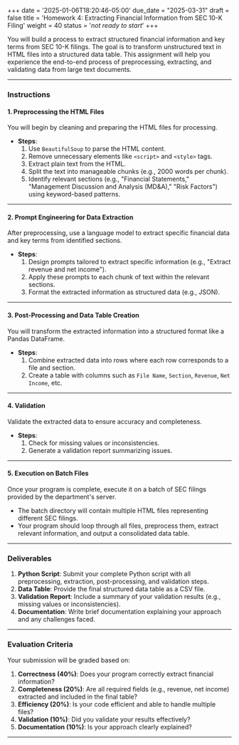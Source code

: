 +++
date = '2025-01-06T18:20:46-05:00'
due_date = "2025-03-31"
draft = false
title = 'Homework 4: Extracting Financial Information from SEC 10-K Filing'
weight = 40
status = '*not ready to start*'
+++

You will build a process to extract structured financial information and key terms from SEC 10-K filings. The goal is to transform unstructured text in HTML files into a structured data table. This assignment will help you experience the end-to-end process of preprocessing, extracting, and validating data from large text documents.
<!-- mode -->
---

### Instructions

#### 1. Preprocessing the HTML Files
You will begin by cleaning and preparing the HTML files for processing.

- **Steps**:
  1. Use `BeautifulSoup` to parse the HTML content.
  2. Remove unnecessary elements like `<script>` and `<style>` tags.
  3. Extract plain text from the HTML.
  4. Split the text into manageable chunks (e.g., 2000 words per chunk).
  5. Identify relevant sections (e.g., "Financial Statements," "Management Discussion and Analysis (MD&A)," "Risk Factors") using keyword-based patterns.

<!-- - **Code Example**:
   ```python
   from bs4 import BeautifulSoup
   import re

   def preprocess_html(content):
       soup = BeautifulSoup(content, 'html.parser')
       for script_or_style in soup(['script', 'style']):
           script_or_style.decompose()
       text = soup.get_text(separator=' ')
       text = re.sub(r'\s+', ' ', text).strip()
       return text

   def chunk_text(text, max_length=2000):
       words = text.split()
       return [' '.join(words[i:i + max_length]) for i in range(0, len(words), max_length)]

   def identify_relevant_sections(text):
       patterns = {
           'financial_statements': r'(?i)(financial statements|consolidated balance sheets|income statement)',
           'md&a': r'(?i)(management discussion and analysis|MD&A)',
           'risk_factors': r'(?i)(risk factors)'
       }
       sections = {section: re.search(pattern, text) for section, pattern in patterns.items()}
       return {k: v.group() if v else None for k, v in sections.items()}
   ``` -->

---

#### 2. Prompt Engineering for Data Extraction
After preprocessing, use a language model to extract specific financial data and key terms from identified sections.

- **Steps**:
  1. Design prompts tailored to extract specific information (e.g., "Extract revenue and net income").
  2. Apply these prompts to each chunk of text within the relevant sections.
  3. Format the extracted information as structured data (e.g., JSON).

<!-- - **Code Example**:
   ```python
   def extract_financial_data(chunk, section):
       # Simulated prompt engineering
       if section == 'financial_statements':
           if 'Revenue' in chunk:
               return {"Revenue": "$1,000,000"}
           elif 'Net Income' in chunk:
               return {"Net Income": "$500,000"}
       elif section == 'md&a':
           if 'performance' in chunk:
               return {"Performance": "Company performance improved."}
       elif section == 'risk_factors':
           if 'risks' in chunk:
               return {"Risks": "Market risks include..."}
       return {}
   ``` -->

---

#### 3. Post-Processing and Data Table Creation
You will transform the extracted information into a structured format like a Pandas DataFrame.

- **Steps**:
  1. Combine extracted data into rows where each row corresponds to a file and section.
  2. Create a table with columns such as `File Name`, `Section`, `Revenue`, `Net Income`, etc.

<!-- - **Code Example**:
   ```python
   import pandas as pd

   def create_data_table(extracted_data):
       rows = []
       for file_name, sections in extracted_data.items():
           for section, data in sections.items():
               row = {"File Name": file_name, "Section": section}
               row.update(data)
               rows.append(row)
       return pd.DataFrame(rows)
   ``` -->

---

#### 4. Validation
Validate the extracted data to ensure accuracy and completeness.

- **Steps**:
  1. Check for missing values or inconsistencies.
  2. Generate a validation report summarizing issues.
  
<!-- - **Code Example**:
   ```python
   def validate_data(data_table):
       missing_values = data_table.isnull().sum()
       validation_report = {
           "missing_values": missing_values.to_dict(),
           "is_valid": missing_values.sum() == 0
       }
       return validation_report
   ``` -->

---

#### 5. Execution on Batch Files
Once your program is complete, execute it on a batch of SEC filings provided by the department's server.

- The batch directory will contain multiple HTML files representing different SEC filings.
- Your program should loop through all files, preprocess them, extract relevant information, and output a consolidated data table.

---

### Deliverables
1. **Python Script**: Submit your complete Python script with all preprocessing, extraction, post-processing, and validation steps.
2. **Data Table**: Provide the final structured data table as a CSV file.
3. **Validation Report**: Include a summary of your validation results (e.g., missing values or inconsistencies).
4. **Documentation**: Write brief documentation explaining your approach and any challenges faced.

---

### Evaluation Criteria
Your submission will be graded based on:
1. **Correctness (40%)**: Does your program correctly extract financial information?
2. **Completeness (20%)**: Are all required fields (e.g., revenue, net income) extracted and included in the final table?
3. **Efficiency (20%)**: Is your code efficient and able to handle multiple files?
4. **Validation (10%)**: Did you validate your results effectively?
5. **Documentation (10%)**: Is your approach clearly explained?

---

<!-- ### Notes:
- Pre-downloaded SEC filings are available in the directory `/data/sec_filings/`.
- Use simulated responses or OpenAI/other LLM APIs for prompt engineering if needed.
- Ensure your code handles edge cases like missing sections or incomplete data gracefully.
 -->
